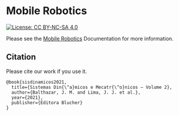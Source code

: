 # Mobile Robotics

[![License: CC BY-NC-SA 4.0](https://img.shields.io/badge/License-CC%20BY--NC--SA%204.0-lightgrey.svg)](https://creativecommons.org/licenses/by-nc-sa/4.0/)

Please see the [Mobile Robotics](https://gitlab.com/jeferson.aulas/mobile-robotics/-/wikis/home) Documentation for more information.

## Citation
Please cite our work if you use it.



```
@book{sisdinamicos2021,
  title={Sistemas Din{\^a}micos e Mecatr{\^o}nicos – Volume 2},
  author={Balthazar, J. M. and Lima, J. J. et al.},
  year={2021},
  publisher={Editora Blucher}
}
```
